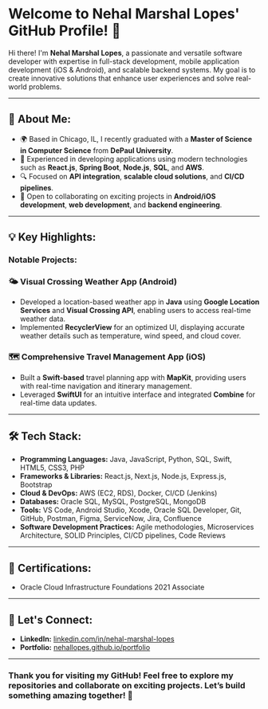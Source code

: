 # Welcome to Nehal Marshal Lopes' GitHub Profile! 👋

Hi there! I'm **Nehal Marshal Lopes**, a passionate and versatile software developer with expertise in full-stack development, mobile application development (iOS & Android), and scalable backend systems. My goal is to create innovative solutions that enhance user experiences and solve real-world problems.

---

## 🚀 About Me:
- 🌍 Based in Chicago, IL, I recently graduated with a **Master of Science in Computer Science** from **DePaul University**.
- 💼 Experienced in developing applications using modern technologies such as **React.js**, **Spring Boot**, **Node.js**, **SQL**, and **AWS**.
- 🔍 Focused on **API integration**, **scalable cloud solutions**, and **CI/CD pipelines**.
- 🤝 Open to collaborating on exciting projects in **Android/iOS development**, **web development**, and **backend engineering**.

---

## 💡 Key Highlights:

### Notable Projects:

### 🌤 Visual Crossing Weather App (Android)
- Developed a location-based weather app in **Java** using **Google Location Services** and **Visual Crossing API**, enabling users to access real-time weather data.  
- Implemented **RecyclerView** for an optimized UI, displaying accurate weather details such as temperature, wind speed, and cloud cover.

### 🗺️ Comprehensive Travel Management App (iOS)
- Built a **Swift-based** travel planning app with **MapKit**, providing users with real-time navigation and itinerary management.  
- Leveraged **SwiftUI** for an intuitive interface and integrated **Combine** for real-time data updates.

---

## 🛠️ Tech Stack:
- **Programming Languages:** Java, JavaScript, Python, SQL, Swift, HTML5, CSS3, PHP
- **Frameworks & Libraries:** React.js, Next.js, Node.js, Express.js, Bootstrap
- **Cloud & DevOps:** AWS (EC2, RDS), Docker, CI/CD (Jenkins)
- **Databases:** Oracle SQL, MySQL, PostgreSQL, MongoDB
- **Tools:** VS Code, Android Studio, Xcode, Oracle SQL Developer, Git, GitHub, Postman, Figma, ServiceNow, Jira, Confluence
- **Software Development Practices:** Agile methodologies, Microservices Architecture, SOLID Principles, CI/CD pipelines, Code Reviews  
---

## 🌟 Certifications:
- Oracle Cloud Infrastructure Foundations 2021 Associate

---

## 🤝 Let's Connect:
- **LinkedIn:** [linkedin.com/in/nehal-marshal-lopes](https://linkedin.com/in/nehal-marshal-lopes)
- **Portfolio:** [nehallopes.github.io/portfolio](https://nehallopes.github.io/portfolio)

---

### Thank you for visiting my GitHub! Feel free to explore my repositories and collaborate on exciting projects. Let’s build something amazing together! 🚀



<!--
**nehallopes/nehallopes** is a ✨ _special_ ✨ repository because its `README.md` (this file) appears on your GitHub profile.

Here are some ideas to get you started:

- 🔭 I’m currently working on ...
- 🌱 I’m currently learning ...
- 👯 I’m looking to collaborate on ...
- 🤔 I’m looking for help with ...
- 💬 Ask me about ...
- 📫 How to reach me: ...
- 😄 Pronouns: ...
- ⚡ Fun fact: ...
-->
